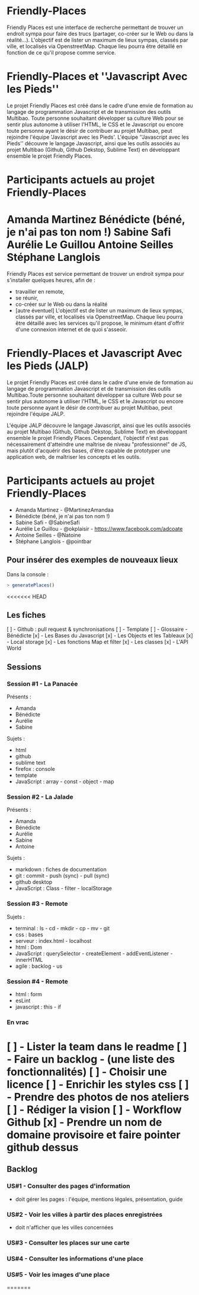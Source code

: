 # Friendly-Places
Friendly Places est une interface de recherche permettant de trouver un endroit sympa pour faire des trucs (partager, co-créer sur le Web ou dans la réalité...).
L'objectif est de lister un maximum de lieux sympas, classés par ville, et localisés via OpenstreetMap. Chaque lieu pourra être détaillé en fonction de ce qu'il propose comme service.

# Friendly-Places et ''Javascript Avec les Pieds''
Le projet Friendly Places est créé dans le cadre d'une envie de formation au langage de programmation Javascript et de transmission des outils Multibao. Toute personne souhaitant développer sa culture Web pour se sentir plus autonome à utiliser l'HTML, le CSS et le Javascript ou encore toute personne ayant le désir de contribuer au projet Multibao, peut rejoindre l'équipe 'Javascript avec les Pieds'.
L'équipe ''Javascript avec les Pieds'' découvre le langage Javascript, ainsi que les outils associés au projet Multibao (Github, Github Dekstop, Sublime Text) en développant ensemble le projet Friendly Places.

# Participants actuels au projet Friendly-Places
Amanda Martinez
Bénédicte (béné, je n'ai pas ton nom !)
Sabine Safi
Aurélie Le Guillou
Antoine Seilles
Stéphane Langlois
=======
Friendly Places est service permettant de trouver un endroit sympa pour s'installer quelques heures, afin de :
* travailler en remote,
* se réunir,
* co-créer sur le Web ou dans la réalité
* [autre éventuel]
L'objectif est de lister un maximum de lieux sympas, classés par ville, et localisés via OpenstreetMap. Chaque lieu pourra être détaillé avec les services qu'il propose, le minimum étant d'offrir d'une connexion internet et de quoi s'asseoir.

# Friendly-Places et Javascript Avec les Pieds (JALP)
Le projet Friendly Places est créé dans le cadre d'une envie de formation au langage de programmation Javascript et de transmission des outils Multibao.Toute personne souhaitant développer sa culture Web pour se sentir plus autonome à utiliser l'HTML, le CSS et le Javascript ou encore toute personne ayant le désir de contribuer au projet Multibao, peut rejoindre l'équipe JALP.

L'équipe JALP découvre le langage Javascript, ainsi que les outils associés au projet Multibao (Github, Github Dekstop, Sublime Text) en développant ensemble le projet Friendly Places.  Cependant, l'objectif n'est pas nécessairement d'atteindre une maîtrise de niveau "professionnel" de JS, mais plutôt d'acquérir des bases, d'être capable de prototyper une application web, de maîtriser les concepts et les outils.

# Participants actuels au projet Friendly-Places
* Amanda Martinez - @MartinezAmandaa
* Bénédicte (béné, je n'ai pas ton nom !)
* Sabine Safi - @SabineSafi
* Aurélie Le Guillou - @okplaisir - https://www.facebook.com/adcoate
* Antoine Seilles - @Natoine
* Stéphane Langlois - @pointbar

## Pour insérer des exemples de nouveaux lieux

Dans la console :
```javascript
> generatePlaces()
```

<<<<<<< HEAD
## Les fiches
[ ] - Github : pull request & synchronisations
[ ] - Template
[ ] - Glossaire - Bénédicte
[x] - Les Bases du Javascript
[x] - Les Objects et les Tableaux
[x] - Local storage
[x] - Les fonctions Map et filter
[x] - Les classes
[x] - L'API World

## Sessions

### Session #1 - La Panacée
Présents :
* Amanda
* Bénédicte
* Aurélie
* Sabine

Sujets :
* html
* github
* sublime text
* firefox : console
* template
* JavaScript : array - const - object - map

### Session #2 - La Jalade
Présents :
* Amanda
* Bénédicte
* Aurélie
* Sabine
* Antoine

Sujets :
* markdown : fiches de documentation
* git : commit - push (sync) - pull (sync)
* github desktop
* JavaScript : Class - filter - localStorage

### Session #3 - Remote
Sujets :
* terminal : ls - cd - mkdir - cp - mv - git
* css : bases
* serveur : index.html - localhost
* html : Dom
* JavaScript : querySelector - createElement - addEventListener - innerHTML
* agile : backlog - us

### Session #4 - Remote
* html : form
* esLint
* javascript : this - if

### En vrac
[ ] - Lister la team dans le readme
[ ] - Faire un backlog - (une liste des fonctionnalités)
[ ] - Choisir une licence
[ ] - Enrichir les styles css
[ ] - Prendre des photos de nos ateliers
[ ] - Rédiger la vision
[ ] - Workflow Github
[x] - Prendre un nom de domaine provisoire et faire pointer github dessus
=======

## Backlog

### US#1 - Consulter des pages d'information
- doit gérer les pages : l'équipe, mentions légales, présentation, guide

### US#2 - Voir les villes à partir des places enregistrées
- doit n'afficher que les villes concernées

### US#3 - Consulter les places sur une carte

### US#4 - Consulter les informations d'une place

### US#5 - Voir les images d'une place
=======
